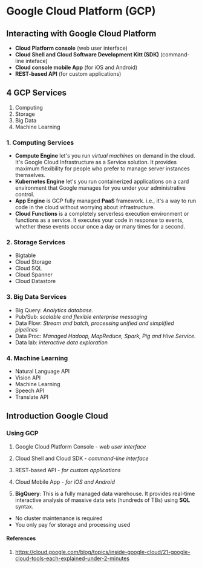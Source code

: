 # Google Cloud Platform (GCP)

## Interacting with Google Cloud Platform
* __Cloud Platform console__ (web user interface)
* __Cloud Shell and Cloud Software Development Kitt (SDK)__ (command-line inteface)
* __Cloud console mobile App__ (for iOS and Android)
* __REST-based API__ (for custom applications)

## 4 GCP Services
1. Computing
2. Storage
3. Big Data
3. Machine Learning

### 1. Computing Services
* __Compute Engine__ let's you run _virtual machines_ on demand in the cloud. It's Google Cloud Infrastructure as a Service solution. It provides maximum flexibility for people who prefer to manage server instances themselves.
* __Kubernetes Engine__ let's you run containerized applications on a card environment that Google manages for you under your administrative control.
* __App Engine__ is GCP fully managed __PaaS__ framework. i.e., it's a way to run code in the cloud without worrying about infrastructure.
* __Cloud Functions__ is a completely serverless execution environment or functions as a service. It executes your code in response to events, whether these events occur once a day or many times for a second.

### 2. Storage Services
* Bigtable
* Cloud Storage
* Cloud SQL
* Cloud Spanner
* Cloud Datastore

### 3. Big Data Services
* Big Query: _Analytics database._
* Pub/Sub: _scalable and flexible enterprise messaging_
* Data Flow: _Stream and batch, processing unified and simplified pipelines_
* Data Proc: _Managed Hadoop, MapReduce, Spark, Pig and Hive Service._
* Data lab: _interactive data exploration_

### 4. Machine Learning
* Natural Language API
* Vision API
* Machine Learning
* Speech API
* Translate API


## Introduction Google Cloud
### Using GCP
1. Google Cloud Platform Console - _web user interface_
2. Cloud Shell and Cloud SDK - _command-line interface_
3. REST-based API - _for custom applications_
4. Cloud Mobile App - _for iOS and Android_

1. __BigQuery__: 
This is a fully managed data warehouse. It provides real-time interactive analysis of massive data sets (hundreds of TBs) using __SQL__ syntax.
* No cluster maintenance is required
* You only pay for storage and processing used


#### References
1. https://cloud.google.com/blog/topics/inside-google-cloud/21-google-cloud-tools-each-explained-under-2-minutes